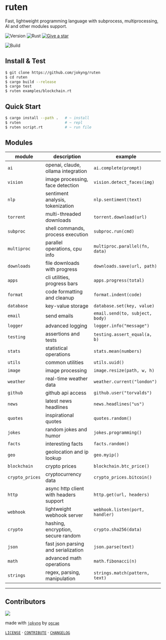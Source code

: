 # ruten

Fast, lightweight programming language with subprocess, multiprocessing, AI and other modules support.

![Version](https://img.shields.io/badge/1.1.2-stable-5d5d5d?style=flat-square&logo=rust) ![Rust](https://img.shields.io/badge/rust-1.70+-5d5d5d?style=flat-square&logo=rust) [![Give a star](https://img.shields.io/badge/Give%20a%20⭐-%20-5d5d5d?style=flat-square&logo=github)](https://github.com/ogcae/ruten/stargazers)

![Build](https://img.shields.io/github/actions/workflow/status/ogcae/ruten/ci.yml?branch=main&style=flat-square&label=build)


## Install & Test
```bash
$ git clone https://github.com/jokyng/ruten
$ cd ruten
$ cargo build --release
$ cargo test
$ ruten examples/blockchain.rt
```

## Quick Start
```bash
$ cargo install --path .   # ~ install
$ ruten                    # ~ repl
$ ruten script.rt          # ~ run file
```

## Modules
| module | description | example |
|--------|-------------|---------|
| `ai` | openai, claude, ollama integration | `ai.complete(prompt)` |
| `vision` | image processing, face detection | `vision.detect_faces(img)` |
| `nlp` | sentiment analysis, tokenization | `nlp.sentiment(text)` |
| `torrent` | multi-threaded downloads | `torrent.download(url)` |
| `subproc` | shell commands, process execution | `subproc.run(cmd)` |
| `multiproc` | parallel operations, cpu info | `multiproc.parallel(fn, data)` |
| `downloads` | file downloads with progress | `downloads.save(url, path)` |
| `apps` | cli utilities, progress bars | `apps.progress(total)` |
| `format` | code formatting and cleanup | `format.indent(code)` |
| `database` | key-value storage | `database.set(key, value)` |
| `email` | send emails | `email.send(to, subject, body)` |
| `logger` | advanced logging | `logger.info("message")` |
| `testing` | assertions and tests | `testing.assert_equal(a, b)` |
| `stats` | statistical operations | `stats.mean(numbers)` |
| `utils` | common utilities | `utils.uuid()` |
| `image` | image processing | `image.resize(path, w, h)` |
| `weather` | real-time weather data | `weather.current("london")` |
| `github` | github api access | `github.user("torvalds")` |
| `news` | latest news headlines | `news.headlines("us")` |
| `quotes` | inspirational quotes | `quotes.random()` |
| `jokes` | random jokes and humor | `jokes.programming()` |
| `facts` | interesting facts | `facts.random()` |
| `geo` | geolocation and ip lookup | `geo.myip()` |
| `blockchain` | crypto prices | `blockchain.btc_price()` |
| `crypto_prices` | cryptocurrency data | `crypto_prices.bitcoin()` |
| `http` | async http client with headers support | `http.get(url, headers)` |
| `webhook` | lightweight webhook server | `webhook.listen(port, handler)` |
| `crypto` | hashing, encryption, secure random | `crypto.sha256(data)` |
| `json` | fast json parsing and serialization | `json.parse(text)` |
| `math` | advanced math operations | `math.fibonacci(n)` |
| `strings` | regex, parsing, manipulation | `strings.match(pattern, text)` |

---

## Contributors

<a href="https://github.com/ogcae/ruten/graphs/contributors">
  <img src="https://contrib.rocks/image?repo=ogcae/ruten" />
</a>

made with <a href="https://github.com/jokyng/ruten"><code>jokyng</code></a> by <a href="https://github.com/ogcae"><code>ogcae</code>
</a>



<a href="./LICENSE">
<code>LICENSE</code></a> · 
<a href="./CONTRIBUTING.md">
<code>CONTRIBUTE</code></a> ·
<a href="./CHANGELOG.md">
<code>CHANGELOG</code></a>